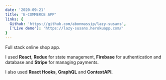 ```yaml
---
date: '2020-09-21'
title: 'E-COMMERCE APP'
links: {
  Github: 'https://github.com/abonmassip/lazy-susans',
  ['Live demo']: 'https://lazy-susans.herokuapp.com/'
}
---
```


Full stack online shop app.

I used **React**, **Redux** for state management, **Firebase** for authentication and database and **Stripe** for managing payments.

I also used **React Hooks**, **GraphQL** and **ContextAPI**.